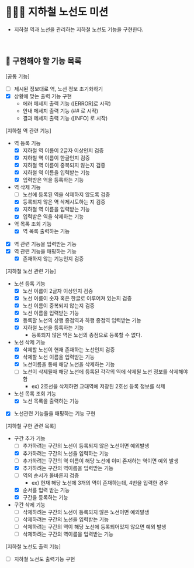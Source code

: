 # 👨🏻‍💻 지하철 노선도 미션
- 지하철 역과 노선을 관리하는 지하철 노선도 기능을 구현한다.

<br>

## 🍚 구현해야 할 기능 목록
[공통 기능]
- [ ] 제시된 정보대로 역, 노선 정보 초기화하기
- [x] 상황에 맞는 출력 기능 구현
    - 에러 메세지 출력 기능 ([ERROR]로 시작)
    - 안내 메세지 출력 기능 (## 로 시작)
    - 결과 메세지 출력 기능 ([INFO] 로 시작)

[지하철 역 관련 기능]
- 역 등록 기능
    - [x] 지하철 역 이름이 2글자 이상인지 검증
    - [x] 지하철 역 이름이 한글인지 검증
    - [x] 지하철 역 이름이 중복되지 않는지 검증
    - [x] 지하철 역 이름을 입력받는 기능
    - [x] 입력받은 역을 등록하는 기능
    
- 역 삭제 기능
    - [ ] 노선에 등록된 역을 삭제하지 않도록 검증
    - [x] 등록되지 않은 역 삭제시도하는 지 검증
    - [x] 지하철 역 이름을 입력받는 기능
    - [x] 입력받은 역을 삭제하는 기능
    
- 역 목록 조회 기능
    - [x] 역 목록 출력하는 기능
 
- [x] 역 관련 기능을 입력받는 기능
- [x] 역 관련 기능을 매핑하는 기능
    - [x] 존재하지 않는 기능인지 검증

[지하철 노선 관련 기능]
- 노선 등록 기능
    - [x] 노선 이름이 2글자 이상인지 검증
    - [x] 노선 이름이 숫자 혹은 한글로 이루어져 있는지 검증
    - [x] 노선 이름이 중복되지 않는지 검증
    - [x] 노선 이름을 입력받는 기능
    - [x] 등록할 노선의 상행 종점역과 하행 종점역 입력받는 기능
    - [x] 지하철 노선을 등록하는 기능
        - 등록되지 않은 역은 노선의 종점으로 등록할 수 없다. 

- 노선 삭제 기능
    - [x] 삭제할 노선이 현재 존재하는 노선인지 검증
    - [x] 삭제할 노선 이름을 입력받는 기능
    - [x] 노선이름을 통해 해당 노선을 삭제하는 기능
    - [ ] 노선이 삭제될때 해당 노선에 등록된 각각의 역에 삭제될 노선 정보를 삭제해야함
        - ex) 2호선을 삭제하면 교대역에 저장된 2호선 등록 정보를 삭제
 
- 노선 목록 조회 기능
    - [x] 노선 목록을 출력하는 기능

- [x] 노선관련 기능들을 매핑하는 기능 구현
    
[지하철 구한 관련 목록]
- 구간 추가 기능
    - [ ] 추가하려는 구간의 노선이 등록되지 않은 노선이면 예외발생
    - [x] 추가하려는 구간의 노선을 입력하는 기능
    - [ ] 추가하려는 구간의 역 이름이 해당 노선에 이미 존재하는 역이면 예외 발생
    - [x] 추가하려는 구간의 역이름을 입력받는 기능
    - [ ] 역의 순서가 올바른지 검증
        - ex) 현재 해당 노선에 3개의 역이 존재하는데, 4번을 입력한 경우
    - [x] 순서를 입력 받는 기능
    - [x] 구간을 등록하는 기능

- 구간 삭제 기능
    - [ ] 삭제하려는 구간의 노선이 등록되지 않은 노선이면 예외발생
    - [ ] 삭제하려는 구간의 노선을 입력받는 기능
    - [ ] 삭제하려는 구간의 역이 해당 노선에 등록되어있지 않으면 예외 발생
    - [ ] 삭제하려는 구간의 역이름을 입력받는 기능
    
[지하철 노선도 출력 기능]
- [ ] 지하철 노선도 출력기능 구현

